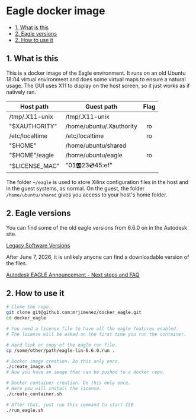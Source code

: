 # Eagle docker image <!-- omit in toc -->

- [1. What is this](#1-what-is-this)
- [2. Eagle versions](#2-eagle-versions)
- [2. How to use it](#2-how-to-use-it)

## 1. What is this

This is a docker image of the Eagle environment. It runs on an old Ubuntu 18:04 virtual environment and does some virtual maps to ensure a natural usage. The GUI uses X11 to display on the host screen, so it just works as if natively ran.

| Host path      | Guest path                     | Flag |
|----------------|--------------------------------|:----:|
| /tmp/.X11-unix | /tmp/.X11-unix                 |      |
| "$XAUTHORITY"  | /home/ubuntu/.Xauthority       | ro   |
| /etc/localtime | /etc/localtime                 | ro   |
| "$HOME"        | /home/ubuntu/shared            |      |
| "$HOME"/eagle  | /home/ubuntu/eagle             | ro   |
| "$LICENSE_MAC" | "01:ab:23:cd:45:ef"            |      |

The folder `~/eagle` is used to store Xilinx configuration files in the host and in the guest systems, as normal. On the guest, the folder `/home/ubuntu/shared` gives you access to your host's home folder.

## 2. Eagle versions

You can find some of the old eagle versions from 6.6.0 on in the Autodesk site.

[Legacy Software Versions](http://eagle.autodesk.com/eagle/software-versions)

After June 7, 2026, it is unlikely anyone can find a downloadable version of the files.

[Autodesk EAGLE Announcement - Next steps and FAQ](https://www.autodesk.com/support/technical/article/caas/sfdcarticles/sfdcarticles/Autodesk-EAGLE-Announcement-Next-steps-and-FAQ.html)

## 2. How to use it

```bash
# Clone the repo
git clone git@github.com:mrjimenez/docker_eagle.git
cd docker_eagle

# You need a license file to have all the eagle features enabled.
# The license will be asked on the first time you run the container.

# Hard link or copy of the eagle run file.
cp /some/other/path/eagle-lin-6.6.0.run .

# Docker image creation. Do this only once.
./create_image.sh
# Now you have an image that can be pushed to a docker repo.

# Docker container creation. Do this only once.
# Here you will install the license.
./create_container.sh

# After that, just run this command to start ISE
./run_eagle.sh
```
